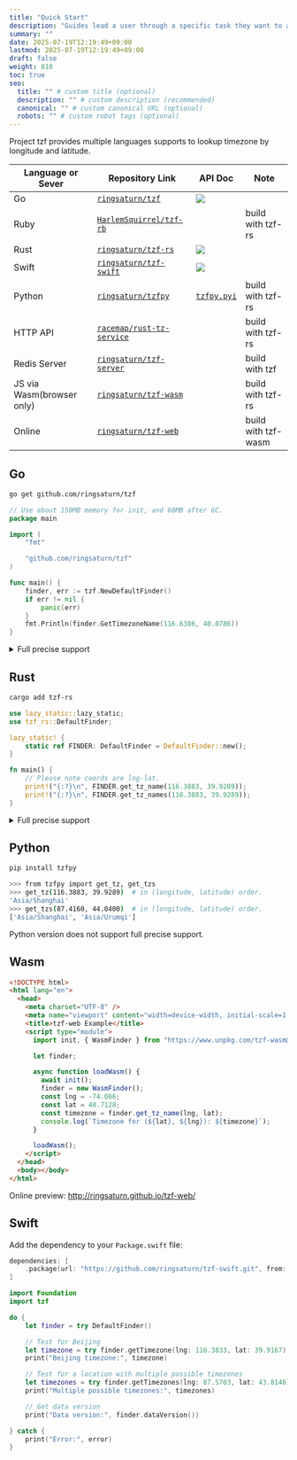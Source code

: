 ```yaml
---
title: "Quick Start"
description: "Guides lead a user through a specific task they want to accomplish, often with a sequence of steps."
summary: ""
date: 2025-07-19T12:19:49+09:00
lastmod: 2025-07-19T12:19:49+09:00
draft: false
weight: 810
toc: true
seo:
  title: "" # custom title (optional)
  description: "" # custom description (recommended)
  canonical: "" # custom canonical URL (optional)
  robots: "" # custom robot tags (optional)
---
```


Project tzf provides multiple languages supports to lookup timezone by longitude and latitude.

| Language or Sever         | Repository Link                                                         | API Doc                                                                                                     | Note                |
| ------------------------- | ----------------------------------------------------------------------- | ----------------------------------------------------------------------------------------------------------- | ------------------- |
| Go                        | [`ringsaturn/tzf`](https://github.com/ringsaturn/tzf)                   | [![](https://pkg.go.dev/badge/github.com/ringsaturn/tzf.svg)](https://pkg.go.dev/github.com/ringsaturn/tzf) |                     |
| Ruby                      | [`HarlemSquirrel/tzf-rb`](https://github.com/HarlemSquirrel/tzf-rb)     |                                                                                                             | build with tzf-rs   |
| Rust                      | [`ringsaturn/tzf-rs`](https://github.com/ringsaturn/tzf-rs)             | [![](https://docs.rs/tzf-rs/badge.svg)](https://docs.rs/tzf-rs)                                             |                     |
| Swift                     | [`ringsaturn/tzf-swift`](https://github.com/ringsaturn/tzf-swift)       | [![]([sift_doc_badge])]([swift_doc_url])                                                                    |                     |
| Python                    | [`ringsaturn/tzfpy`](https://github.com/ringsaturn/tzfpy)               | [`tzfpy.pyi`](https://github.com/ringsaturn/tzfpy/blob/main/tzfpy.pyi)                                      | build with tzf-rs   |
| HTTP API                  | [`racemap/rust-tz-service`](https://github.com/racemap/rust-tz-service) |                                                                                                             | build with tzf-rs   |
| Redis Server              | [`ringsaturn/tzf-server`](https://github.com/ringsaturn/tzf-server)     |                                                                                                             | build with tzf      |
| JS via Wasm(browser only) | [`ringsaturn/tzf-wasm`](https://github.com/ringsaturn/tzf-wasm)         |                                                                                                             | build with tzf-rs   |
| Online                    | [`ringsaturn/tzf-web`](https://github.com/ringsaturn/tzf-web)           |                                                                                                             | build with tzf-wasm |

[swift_doc_url]: https://swiftpackageindex.com/ringsaturn/tzf-swift
[sift_doc_badge]: https://img.shields.io/endpoint?url=https%3A%2F%2Fswiftpackageindex.com%2Fapi%2Fpackages%2Fringsaturn%2Ftzf-swift%2Fbadge%3Ftype%3Dswift-versions

## Go

```bash
go get github.com/ringsaturn/tzf
```

```go
// Use about 150MB memory for init, and 60MB after GC.
package main

import (
	"fmt"

	"github.com/ringsaturn/tzf"
)

func main() {
	finder, err := tzf.NewDefaultFinder()
	if err != nil {
		panic(err)
	}
	fmt.Println(finder.GetTimezoneName(116.6386, 40.0786))
}
```

<details>
<summary>Full precise support</summary>

```go
// Use about 900MB memory for init, and 660MB after GC.
package main

import (
	"fmt"

	"github.com/ringsaturn/tzf"
	tzfrel "github.com/ringsaturn/tzf-rel"
	pb "github.com/ringsaturn/tzf/gen/go/tzf/v1"
	"google.golang.org/protobuf/proto"
)

func main() {
	input := &pb.Timezones{}

	// Full data, about 83.5MB
	dataFile := tzfrel.FullData

	if err := proto.Unmarshal(dataFile, input); err != nil {
		panic(err)
	}
	finder, _ := tzf.NewFinderFromPB(input)
	fmt.Println(finder.GetTimezoneName(116.6386, 40.0786))
}
```

</details>

## Rust

```bash
cargo add tzf-rs
```

```rust
use lazy_static::lazy_static;
use tzf_rs::DefaultFinder;

lazy_static! {
    static ref FINDER: DefaultFinder = DefaultFinder::new();
}

fn main() {
    // Please note coords are lng-lat.
    print!("{:?}\n", FINDER.get_tz_name(116.3883, 39.9289));
    print!("{:?}\n", FINDER.get_tz_names(116.3883, 39.9289));
}
```

<details>
<summary>Full precise support</summary>

By default, tzf-rs uses a simplified shape data. If you need 100% accurate
lookup, you can use the following code to setup.

1. Download
   [full data set](https://github.com/ringsaturn/tzf-rel/blob/main/combined-with-oceans.bin),
   about 90MB.
2. Use the following code to setup.

```rust
use tzf_rs::Finder;
use tzf_rs::gen::tzf::v1::Timezones;

pub fn load_full() -> Vec<u8> {
    include_bytes!("./combined-with-oceans.bin").to_vec()
}

fn main() {
    println!("Hello, world!");
    let file_bytes: Vec<u8> = load_full();

    let finder = Finder::from_pb(Timezones::try_from(file_bytes).unwrap_or_default());
    let tz_name = finder.get_tz_name(139.767125, 35.681236);
    println!("tz_name: {}", tz_name);
}
```

A full example can be found
[here](https://github.com/ringsaturn/tzf-rs/pull/170).

</details>

## Python

```bash
pip install tzfpy
```

```bash
>>> from tzfpy import get_tz, get_tzs
>>> get_tz(116.3883, 39.9289)  # in (longitude, latitude) order.
'Asia/Shanghai'
>>> get_tzs(87.4160, 44.0400)  # in (longitude, latitude) order.
['Asia/Shanghai', 'Asia/Urumqi']
```

Python version does not support full precise support.

## Wasm

```html
<!DOCTYPE html>
<html lang="en">
  <head>
    <meta charset="UTF-8" />
    <meta name="viewport" content="width=device-width, initial-scale=1.0" />
    <title>tzf-web Example</title>
    <script type="module">
      import init, { WasmFinder } from "https://www.unpkg.com/tzf-wasm@v0.1.4/tzf_wasm.js";

      let finder;

      async function loadWasm() {
        await init();
        finder = new WasmFinder();
        const lng = -74.006;
        const lat = 40.7128;
        const timezone = finder.get_tz_name(lng, lat);
        console.log(`Timezone for (${lat}, ${lng}): ${timezone}`);
      }

      loadWasm();
    </script>
  </head>
  <body></body>
</html>
```

Online preview: <http://ringsaturn.github.io/tzf-web/>

## Swift

Add the dependency to your `Package.swift` file:

```swift
dependencies: [
    .package(url: "https://github.com/ringsaturn/tzf-swift.git", from: "{latest_version}")
]
```

```swift
import Foundation
import tzf

do {
    let finder = try DefaultFinder()

    // Test for Beijing
    let timezone = try finder.getTimezone(lng: 116.3833, lat: 39.9167)
    print("Beijing timezone:", timezone)

    // Test for a location with multiple possible timezones
    let timezones = try finder.getTimezones(lng: 87.5703, lat: 43.8146)
    print("Multiple possible timezones:", timezones)

    // Get data version
    print("Data version:", finder.dataVersion())

} catch {
    print("Error:", error)
}
```
